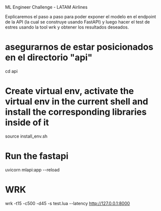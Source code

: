 ML Engineer Challenge - LATAM Airlines

Explicaremos el paso a paso para poder exponer el modelo en el endpoint de la API (la cual se construye usando FastAPI) y luego hacer el test de estres usando la tool wrk y obtener los resultados deseados.

# asegurarnos de estar posicionados en el directorio "api"
cd api

# Create virtual env, activate the virtual env in the current shell and install the corresponding libraries inside of it
source install_env.sh

# Run the fastapi
uvicorn mlapi:app --reload

# WRK
wrk -t15 -c500 -d45 -s test.lua --latency http://127.0.0.1:8000